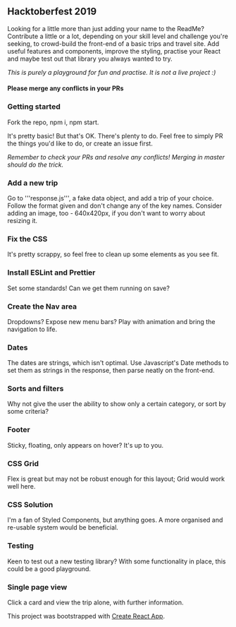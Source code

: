 

## Hacktoberfest 2019

Looking for a little more than just adding your name to the ReadMe? Contribute a little or a lot, depending on your skill level and challenge you're seeking, to crowd-build the front-end of a basic trips and travel site. Add useful features and components, improve the styling, practise your React and maybe test out that library you always wanted to try.

*This is purely a playground for fun and practise. It is not a live project :)*

#### Please merge any conflicts in your PRs

### Getting started

Fork the repo, npm i, npm start.

It's pretty basic! But that's OK. There's plenty to do. Feel free to simply PR the things you'd like to do, or create an issue first.

*Remember to check your PRs and resolve any conflicts! Merging in master should do the trick.*

### Add a new trip

Go to '''response.js''', a fake data object, and add a trip of your choice. Follow the format given and don't change any of the key names. Consider adding an image, too - 640x420px, if you don't want to worry about resizing it.

### Fix the CSS

It's pretty scrappy, so feel free to clean up some elements as you see fit.

### Install ESLint and Prettier

Set some standards! Can we get them running on save?

### Create the Nav area

Dropdowns? Expose new menu bars? Play with animation and bring the navigation to life.

### Dates

The dates are strings, which isn't optimal. Use Javascript's Date methods to set them as strings in the response, then parse neatly on the front-end.

### Sorts and filters

Why not give the user the ability to show only a certain category, or sort by some criteria?

### Footer

Sticky, floating, only appears on hover? It's up to you.

### CSS Grid

Flex is great but may not be robust enough for this layout; Grid would work well here.

### CSS Solution

I'm a fan of Styled Components, but anything goes. A more organised and re-usable system would be beneficial.

### Testing

Keen to test out a new testing library? With some functionality in place, this could be a good playground.

### Single page view

Click a card and view the trip alone, with further information.











This project was bootstrapped with [Create React App](https://github.com/facebook/create-react-app).
